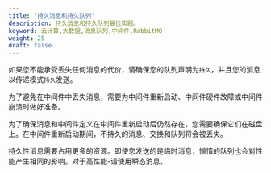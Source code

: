 ```yaml
---
title: "持久消息和持久队列"
description: 持久消息和持久队列最佳实践。
keyword: 云计算,大数据,消息队列,中间件,RabbitMQ
weight: 25
draft: false
---
```


如果您不能承受丢失任何消息的代价，请确保您的队列声明为`持久`，并且您的消息以传递模式`持久`发送。

为了避免在中间件中丢失消息，需要为中间件重新启动、中间件硬件故障或中间件崩溃时做好准备。

为了确保消息和中间件定义在中间件重新启动后仍然存在，您需要确保它们在磁盘上。在中间件重新启动期间，不持久的消息、交换和队列将会被丢失。

持久性消息需要占用更多的资源。即使您发送的是临时消息，懒惰的队列也会对性能产生相同的影响。对于高性能-请使用瞬态消息。
